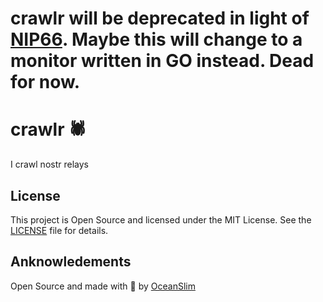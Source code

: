 # crawlr will be deprecated in light of [NIP66](https://github.com/nostr-protocol/nips/pull/230). Maybe this will change to a monitor written in GO instead. Dead for now. 

# crawlr 🕷️

I crawl nostr relays

## License

This project is Open Source and licensed under the MIT License. See the [LICENSE](license) file for details.

## Anknowledements

Open Source and made with 💜 by [OceanSlim](https://njump.me/npub1zmc6qyqdfnllhnzzxr5wpepfpnzcf8q6m3jdveflmgruqvd3qa9sjv7f60)
